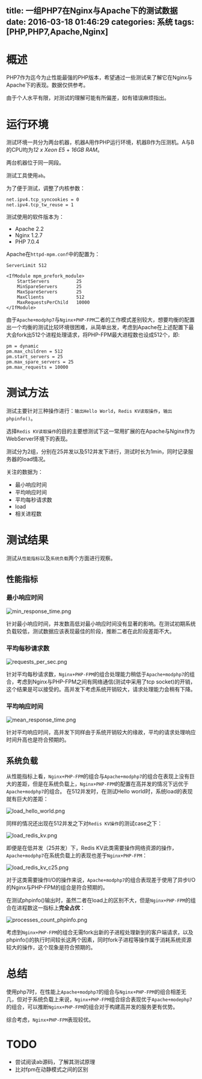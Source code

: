 title: 一组PHP7在Nginx与Apache下的测试数据
date: 2016-03-18 01:46:29
categories: 系统
tags: [PHP,PHP7,Apache,Nginx]
---

# 概述

PHP7作为迄今为止性能最强的PHP版本，希望通过一些测试来了解它在Nginx与Apache下的表现。数据仅供参考。

由于个人水平有限，对测试的理解可能有所偏差，如有错误麻烦指出。

# 运行环境

测试环境一共分为两台机器，机器A用作PHP运行环境，机器B作为压测机。A与B的CPU均为*12 x Xeon E5* + *16GB RAM*。

两台机器位于同一网段。

测试工具使用`ab`。

为了便于测试，调整了内核参数：

```
net.ipv4.tcp_syncookies = 0
net.ipv4.tcp_tw_reuse = 1
```

测试使用的软件版本为：

+ Apache 2.2
+ Nginx 1.2.7
+ PHP 7.0.4

Apache在`httpd-mpm.conf`中的配置为：

```
ServerLimit 512

<IfModule mpm_prefork_module>
    StartServers          25
    MinSpareServers       25
    MaxSpareServers       25
    MaxClients            512
    MaxRequestsPerChild   10000
</IfModule>
```

由于`Apache+modphp7`与`Nginx+PHP-FPM`二者的工作模式差别较大，想要均衡的配置出一个均衡的测试比较环境很困难，从简单出发，考虑到Apache在上述配置下最大会fork出512个进程处理请求，将PHP-FPM最大进程数也设成512个，即:

```
pm = dynamic
pm.max_children = 512
pm.start_servers = 25
pm.max_spare_servers = 25
pm.max_requests = 10000
```

# 测试方法

测试主要针对三种操作进行：`输出Hello World`，`Redis KV读取操作`，`输出phpinfo()`。

选择`Redis KV读取操作`的目的主要想测试下这一常用扩展的在Apache与Nginx作为WebServer环境下的表现。

测试分为2组，分别在25并发以及512并发下进行，测试时长为1min，同时记录服务器的load情况。

关注的数据为：

+ 最小响应时间
+ 平均响应时间
+ 平均每秒请求数
+ load
+ 相关进程数

# 测试结果

测试从`性能指标`以及`系统负载`两个方面进行观察。

## 性能指标

### 最小响应时间

![min_response_time.png](https://blog.wislay.com/wp-content/uploads/2016/03/min_response_time.png)

针对最小响应时间，并发数高低对最小响应时间没有显著的影响。在测试初期系统负载较低，测试数据应该表现最佳的阶段，推断二者在此阶段差距不大。

### 平均每秒请求数

![requests_per_sec.png](https://blog.wislay.com/wp-content/uploads/2016/03/requests_per_sec.png)

针对平均每秒请求数，`Nginx+PHP-FPM`的组合处理能力稍低于`Apache+modphp7`的组合，考虑到Nginx与PHP-FPM之间有网络通信(测试中采用了tcp socket)的开销，这个结果是可以接受的。高并发下考虑系统开销较大，请求处理能力会稍有下降。

### 平均响应时间

![mean_response_time.png](https://blog.wislay.com/wp-content/uploads/2016/03/mean_response_time.png)

针对平均响应时间，高并发下同样由于系统开销较大的缘故，平均的请求处理响应时间升高也是符合预期的。


## 系统负载

从性能指标上看，`Nginx+PHP-FPM`的组合与`Apache+modphp7`的组合在表现上没有巨大的差距，但是在系统负载上，`Nginx+PHP-FPM`的配置在高并发的情况下远优于`Apache+modphp7`的组合。
在512并发时，在测试Hello world时，系统load的表现就有巨大的差距：

![load_hello_world.png](https://blog.wislay.com/wp-content/uploads/2016/03/load_hello_world.png)

同样的情况还出现在512并发之下对`Redis KV操作`的测试case之下：

![load_redis_kv.png](https://blog.wislay.com/wp-content/uploads/2016/03/load_redis_kv.png)

即便是在低并发（25并发）下，Redis KV此类需要操作网络资源的操作，`Apache+modphp7`在系统负载上的表现也差于`Nginx+PHP-FPM`：

![load_redis_kv_c25.png](https://blog.wislay.com/wp-content/uploads/2016/03/load_redis_kv_c25.png)

对于这类需要操作I/O的操作来说，`Apache+modphp7`的组合表现差于使用了异步I/O的Nginx与PHP-FPM的组合是符合预期的。

在测试phpinfo()输出时，虽然二者在load上的区别不大，但是`Nginx+PHP-FPM`的组合在进程数这一指标上**完全占优**：

![processes_count_phpinfo.png](https://blog.wislay.com/wp-content/uploads/2016/03/processes_count_phpinfo.png)

考虑到`Nginx+PHP-FPM`的组合无需fork出新的子进程处理新到的客户端请求，以及phpinfo()的执行时间较长这两个因素，同时fork子进程等操作属于消耗系统资源较大的操作，这个现象是符合预期的。

# 总结

使用php7时，在性能上`Apache+modphp7`的组合与`Nginx+PHP-FPM`的组合相差无几，但对于系统负载上来说，`Nginx+PHP-FPM`组合综合表现优于`Apache+modephp7`的组合，可以推断`Nginx+PHP-FPM`的组合对于构建高并发的服务更有优势。

综合考虑，`Nginx+PHP-FPM`表现较优。

# TODO

+ 尝试阅读ab源码，了解其测试原理
+ 比对fpm在动静模式之间的区别


